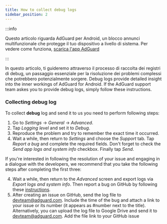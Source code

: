 ```yaml
---
title: How to collect debug logs
sidebar_position: 2
---
```


:::info

Questo articolo riguarda AdGuard per Android, un blocco annunci multifunzionale che protegge il tuo dispositivo a livello di sistema. Per vedere come funziona, [scarica l'app AdGuard](https://adguard.com/download.html?auto=true)

:::

In questo articolo, ti guideremo attraverso il processo di raccolta dei registri di debug, un passaggio essenziale per la risoluzione dei problemi complessi che potrebbero potenzialmente sorgere. Debug logs provide detailed insight into the inner workings of AdGuard for Android. If the AdGuard support team askes you to provide debug logs, simply follow these instructions.

### Collecting debug log

To collect **debug** log and send it to us you need to perform following steps:

1. Go to *Settings* → *General* → *Advanced*.
2. Tap *Logging level* and set it to *Debug*.
3. Reproduce the problem and try to remember the exact time it occurred.
4. Wait a while, then return to *Settings* and choose the *Support* tab. Tap *Report a bug* and complete the required fields. Don't forget to check the *Send app logs and system info* checkbox. Finally tap *Send*.

If you're interested in following the resolution of your issue and engaging in a dialogue with the developers, we recommend that you take the following steps after completing the first three:

4. Wait a while, then return to the *Advanced* screen and export logs via *Export logs and system info*. Then report a bug on GitHub by following these [instructions](/guides/report-bugs.md).
5. After creating an issue on GitHub, send the log file to devteam@adguard.com. Include the time of the bug and attach a link to your issue or its number (it appears as #number next to the title). Alternatively, you can upload the log file to Google Drive and send it to devteam@adguard.com. Add the file link to your GitHub issue


